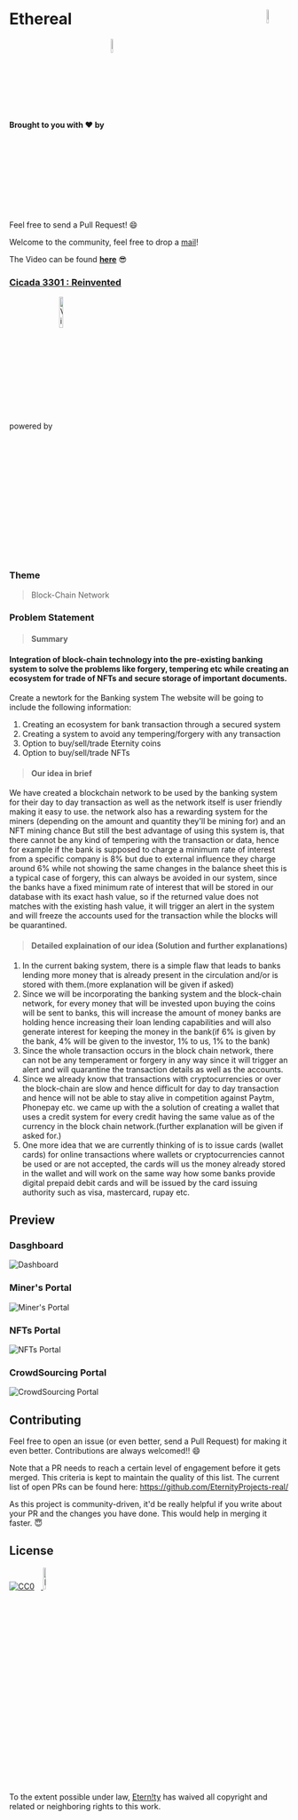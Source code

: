 # Ethereal <a href="https://github.com/EternityProjects-real/Ethereal"> <img align="right" align="center" src="https://cdn.discordapp.com/attachments/844331647259508749/848097154685468682/unknown.png" alt="EtherReal" width="8%" />
</a>

**Brought to you with :heart: by** &nbsp; <a href="https://github.com/EternityProjects-real">
    <img align="center" src="https://cdn.discordapp.com/attachments/844331647259508749/848096913785225236/unknown.png" alt="Etern!ty Projects" width="8%"/>
</a>

Feel free to send a Pull Request! 😄

Welcome to the community, feel free to drop a [mail](mailto:archismanhota@gmail.com?cc=eternityprojects.real@gmail.com)!

<!-- ## Contents
 -->
<!-- Our Website can be found [**here**]() 😎 -->

The Video can be found [**here**]() 😎

### [Cicada 3301 : **Reinvented**](http://cicada3301reinvented.mstc.daiict.ac.in/)


<!-- <a href="http://cicada3301reinvented.mstc.daiict.ac.in/">
    <img src="https://i.imgur.com/IsdFjcR.png" alt="Visit Cicada 3301" />
</a>
&nbsp;&nbsp;&nbsp;&nbsp; -->
powered by &nbsp; <a href="https://devfolio.co/submissions/covid-vaccine-management">
    <img align="center" src="https://i.imgur.com/WH75Te0.png" alt="Visit Devfolio" width="12%" />
</a>

### Theme 

> Block-Chain Network

### Problem Statement

> #### **Summary**
    
#### Integration of block-chain technology into the pre-existing banking system to solve the problems like forgery, tempering etc while creating an ecosystem for trade of NFTs and secure storage of important documents.
 
 Create a newtork for the Banking system
 The website will be going to include the following information: 
 1) Creating an ecosystem for bank transaction through a secured system
 2) Creating a system to avoid any tempering/forgery with any transaction
 3) Option to buy/sell/trade Eternity coins
 4) Option to buy/sell/trade NFTs

> #### **Our idea in brief**

We have created a blockchain network to be used by the banking system for their day to day transaction as well as the network itself is user friendly making it easy to use.
the network also has a rewarding system for the miners (depending on the amount and quantity they'll be mining for) and an NFT mining chance
But still the best advantage of using this system is, that there cannot be any kind of tempering with the transaction or data, hence for example if the bank is supposed to charge a minimum rate of interest from a specific company is 8% but due to external influence they charge around 6% while not showing the same changes in the balance sheet this is a typical case of forgery, this can always be avoided in our system, since the banks have a fixed minimum rate of interest that will be stored in our database with its exact hash value, so if the returned value does not matches with the existing hash value, it will trigger an alert in the system and will freeze the accounts used for the transaction while the blocks will be quarantined.

> #### **Detailed explaination of our idea** (Solution and further explanations)
1) In the current baking system, there is a simple flaw that leads to banks lending more money that is already present in the circulation and/or is stored with them.(more explanation will be given if asked)
2) Since we will be incorporating the banking system and the block-chain network, for every money that will be invested upon buying the coins will be sent to banks, this will increase the amount of money banks are holding hence increasing their loan lending capabilities and will also generate interest for keeping the money in the bank(if 6% is given by the bank, 4% will be given to the investor, 1% to us, 1% to the bank)
3) Since the whole transaction occurs in the block chain network, there can not be any temperament or forgery in any way since it will trigger an alert and will quarantine the transaction details as well as the accounts.
4) Since we already know that transactions with cryptocurrencies or over the block-chain are slow and hence difficult for day to day transaction and hence will not be able to stay alive in competition against Paytm, Phonepay etc. we came up with the a solution of creating a wallet that uses a credit system for every credit having the same value as of the currency in the block chain network.(further explanation will be given if asked for.)
5) One more idea that we are currently thinking of is to issue cards (wallet cards) for online transactions where wallets or cryptocurrencies cannot be used or are not accepted, the cards will us the money already stored in the wallet and will work on the same way how some banks provide digital prepaid debit cards and will be issued by the card issuing authority such as visa, mastercard, rupay etc.

<!-- 
4) Plot a graph for the Deceased person

    * Upload data given to database 
    * Create an API which includes the data points “patient id, reported on, age estimate, gender, state, status”. 
    * Through the API, plot a graph for the Deceased person. 
    * Also, include the filter of State, Gender, Age Groups and Date Range. 
    * Give the download button, to download the graph in pdf format. 
    * Give the text bar where the user can enter the mailing address and can also send the graph pdf on click. 
     -->
## Preview

### Dasghboard

<img src="**" alt="Dashboard" />

### Miner's Portal

<img src="**" alt="Miner's Portal" />

### NFTs Portal

<img src="**" alt="NFTs Portal" />

### CrowdSourcing Portal

<img src="**" alt="CrowdSourcing Portal" />

## Contributing

Feel free to open an issue (or even better, send a Pull Request) for making it even better. Contributions are always welcomed!! 😄

Note that a PR needs to reach a certain level of engagement before it gets merged. This criteria is kept to maintain the quality of this list. The current list of open PRs can be found here: https://github.com/EternityProjects-real/

As this project is community-driven, it'd be really helpful if you write about your PR and the changes you have done. This would help in merging it faster. 😇





<!-- ### Hosted on 

<a href="https://aws.amazon.com/">
    <img src="https://i.imgur.com/08Ldxtk.png" alt="Visit AWS" />
</a>
Hosted on AWS by [Amazon](https://aws.amazon.com/) -->

## License

[![CC0](http://mirrors.creativecommons.org/presskit/buttons/88x31/svg/cc-zero.svg)](https://creativecommons.org/publicdomain/zero/1.0/)
&nbsp;&nbsp;<a href="https://github.com/EternityProjects-real/"> <img src="https://cdn.discordapp.com/attachments/844331647259508749/848096913785225236/unknown.png" alt="Etern!ty Projects" width="10%"/>
</a>

To the extent possible under law, [Etern!ty](https://github.com/EternityProjects-real/) has waived all copyright and related or neighboring rights to this work.


